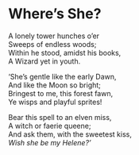 # Where’s She?

A lonely tower hunches o’er  
Sweeps of endless woods;  
Within he stood, amidst his books,  
A Wizard yet in youth.

‘She’s gentle like the early Dawn,  
And like the Moon so bright;  
Bringest to me, this forest fawn,  
Ye wisps and playful sprites!

Bear this spell to an elven miss,  
A witch or faerie queene;  
And ask them, with the sweetest kiss,  
_Wish she be my Helene?’_
